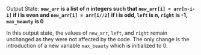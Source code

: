 Output State: **`new_arr` is a list of n integers such that `new_arr[i] = arr[n-i-1]` if i is even and `new_arr[i] = arr[i//2]` if i is odd, `left` is n, `right` is -1, `max_beauty` is 0**

In this output state, the values of `new_arr`, `left`, and `right` remain unchanged as they were not affected by the code. The only change is the introduction of a new variable `max_beauty` which is initialized to 0.